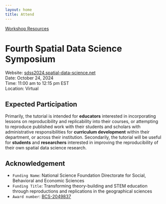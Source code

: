 ```yaml
---
layout: home
title: Attend
---
```


[Workshop Resources](resources)

# Fourth Spatial Data Science Symposium

Website:  [sdss2024.spatial-data-science.net](http://sdss2024.spatial-data-science.net/)  
Date: October 24, 2024  
Time: 11:00 am to 12:15 pm EST  
Location: Virtual  

## Expected Participation

Primarily, the tutorial is intended for **educators** interested in incorporating lessons on reproducibility and replicability into their courses, or attempting to reproduce published work with their students and scholars with administrative responsibilities for **curriculum development** within their department, or across their institution.
Secondarily, the tutorial will be useful for **students** and **researchers** interested in improving the reproducibility of their own spatial data science research.

## Acknowledgement

- `Funding Name`: National Science Foundation Directorate for Social, Behavioral and Economic Sciences
- `Funding Title`: Transforming theory-building and STEM education through reproductions and replications in the geographical sciences
- `Award number`: [BCS-2049837](https://www.nsf.gov/awardsearch/showAward?AWD_ID=2049837)
